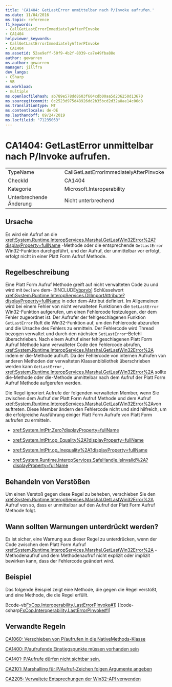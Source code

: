 ```yaml
---
title: 'CA1404: GetLastError unmittelbar nach P/Invoke aufrufen.'
ms.date: 11/04/2016
ms.topic: reference
f1_keywords:
- CallGetLastErrorImmediatelyAfterPInvoke
- CA1404
helpviewer_keywords:
- CallGetLastErrorImmediatelyAfterPInvoke
- CA1404
ms.assetid: 52ae9eff-50f9-4b2f-8039-ca7e49fba88e
author: gewarren
ms.author: gewarren
manager: jillfra
dev_langs:
- CSharp
- VB
ms.workload:
- multiple
ms.openlocfilehash: ab789e578dd8603f604cdb00aa5d236250d13670
ms.sourcegitcommit: 0c2523d975d48926dd2b35bcd2d32a8ae14c06d8
ms.translationtype: MT
ms.contentlocale: de-DE
ms.lasthandoff: 09/24/2019
ms.locfileid: "71235053"
---
```

# <a name="ca1404-call-getlasterror-immediately-after-pinvoke"></a>CA1404: GetLastError unmittelbar nach P/Invoke aufrufen.

|||
|-|-|
|TypeName|CallGetLastErrorImmediatelyAfterPInvoke|
|CheckId|CA1404|
|Kategorie|Microsoft.Interoperability|
|Unterbrechende Änderung|Nicht unterbrechend|

## <a name="cause"></a>Ursache

Es wird ein Aufruf an die <xref:System.Runtime.InteropServices.Marshal.GetLastWin32Error%2A?displayProperty=fullName> -Methode oder die entsprechende `GetLastError` Win32-Funktion durchgeführt, und der Aufruf, der unmittelbar vor erfolgt, erfolgt nicht in einer Platt Form Aufruf Methode.

## <a name="rule-description"></a>Regelbeschreibung
Eine Platt Form Aufruf Methode greift auf nicht verwalteten Code zu und wird mit `Declare` dem- [!INCLUDE[vbprvb](../code-quality/includes/vbprvb_md.md)] Schlüsselwort <xref:System.Runtime.InteropServices.DllImportAttribute?displayProperty=fullName> in oder dem-Attribut definiert. Im Allgemeinen wird bei einem Fehler von nicht verwalteten Funktionen die `SetLastError` Win32-Funktion aufgerufen, um einen Fehlercode festzulegen, der dem Fehler zugeordnet ist. Der Aufrufer der fehlgeschlagenen Funktion `GetLastError` Ruft die Win32-Funktion auf, um den Fehlercode abzurufen und die Ursache des Fehlers zu ermitteln. Der Fehlercode wird Thread bezogen verwaltet und durch den nächsten `SetLastError`-Befehl überschrieben. Nach einem Aufruf einer fehlgeschlagenen Platt Form Aufruf Methode kann verwalteter Code den Fehlercode abrufen, <xref:System.Runtime.InteropServices.Marshal.GetLastWin32Error%2A> indem er die-Methode aufruft. Da der Fehlercode von internen Aufrufen von anderen Methoden der verwalteten Klassenbibliothek überschrieben werden kann `GetLastError` , <xref:System.Runtime.InteropServices.Marshal.GetLastWin32Error%2A> sollte die-Methode oder die-Methode unmittelbar nach dem Aufruf der Platt Form Aufruf Methode aufgerufen werden.

Die Regel ignoriert Aufrufe der folgenden verwalteten Member, wenn Sie zwischen dem Aufruf der Platt Form Aufruf Methode und dem Aufruf <xref:System.Runtime.InteropServices.Marshal.GetLastWin32Error%2A>von auftreten. Diese Member ändern den Fehlercode nicht und sind hilfreich, um die erfolgreiche Ausführung einiger Platt Form Aufrufe von Platt Form aufrufen zu ermitteln.

- <xref:System.IntPtr.Zero?displayProperty=fullName>

- <xref:System.IntPtr.op_Equality%2A?displayProperty=fullName>

- <xref:System.IntPtr.op_Inequality%2A?displayProperty=fullName>

- <xref:System.Runtime.InteropServices.SafeHandle.IsInvalid%2A?displayProperty=fullName>

## <a name="how-to-fix-violations"></a>Behandeln von Verstößen
Um einen Verstoß gegen diese Regel zu beheben, verschieben Sie den <xref:System.Runtime.InteropServices.Marshal.GetLastWin32Error%2A> Aufruf von so, dass er unmittelbar auf den Aufruf der Platt Form Aufruf Methode folgt.

## <a name="when-to-suppress-warnings"></a>Wann sollten Warnungen unterdrückt werden?
Es ist sicher, eine Warnung aus dieser Regel zu unterdrücken, wenn der Code zwischen dem Platt Form Aufruf <xref:System.Runtime.InteropServices.Marshal.GetLastWin32Error%2A> -Methodenaufruf und dem Methodenaufruf nicht explizit oder implizit bewirken kann, dass der Fehlercode geändert wird.

## <a name="example"></a>Beispiel
Das folgende Beispiel zeigt eine Methode, die gegen die Regel verstößt, und eine Methode, die die Regel erfüllt.

[!code-vb[FxCop.Interoperability.LastErrorPInvoke#1](../code-quality/codesnippet/VisualBasic/ca1404-call-getlasterror-immediately-after-p-invoke_1.vb)]
[!code-csharp[FxCop.Interoperability.LastErrorPInvoke#1](../code-quality/codesnippet/CSharp/ca1404-call-getlasterror-immediately-after-p-invoke_1.cs)]

## <a name="related-rules"></a>Verwandte Regeln
[CA1060: Verschieben von P/aufrufen in die NativeMethods-Klasse](../code-quality/ca1060-move-p-invokes-to-nativemethods-class.md)

[CA1400: P/aufrufende Einstiegspunkte müssen vorhanden sein](../code-quality/ca1400-p-invoke-entry-points-should-exist.md)

[CA1401: P/Aufrufe dürfen nicht sichtbar sein.](../code-quality/ca1401-p-invokes-should-not-be-visible.md)

[CA2101: Marshalling für P/Aufruf-Zeichen folgen Argumente angeben](../code-quality/ca2101-specify-marshaling-for-p-invoke-string-arguments.md)

[CA2205: Verwaltete Entsprechungen der Win32-API verwenden](../code-quality/ca2205-use-managed-equivalents-of-win32-api.md)